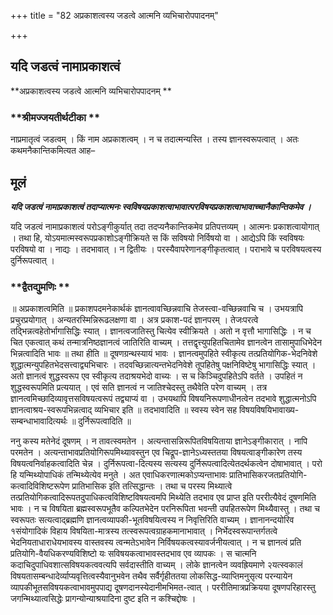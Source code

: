 +++
title = "82 अप्रकाशत्वस्य जडत्वे आत्मनि व्यभिचारोपपादनम्"

+++


## यदि जडत्वं नामाप्रकाशत्वं

**अप्रकाशत्वस्य जडत्वे आत्मनि व्यभिचारोपपादनम् **

### **श्रीमज्जयतीर्थटीका **

नाप्रमातृत्वं जडत्वम् । किं नाम अप्रकाशत्वम् । न च तदात्मन्यस्ति । तस्य ज्ञानस्वरूपत्वात् । अतः कथमनैकान्तिकमित्यत आह–

## **मूलं**

***यदि जडत्वं नामाप्रकाशत्वं तदाप्यात्मनः स्वविषयप्रकाशत्वाभावात्परविषयप्रकाशत्वाभावाच्चानैकान्तिकमेव ।***

यदि जडत्वं नामाप्रकाशत्वं परोऽङ्गीकुर्यात् तदा तदप्यनैकान्तिकमेव प्रतिपत्तव्यम् । आत्मनः प्रकाशत्वायोगात् । तथा हि, योऽयमात्मस्वरूपप्रकाशोऽङ्गीक्रियते स किं सविषयो निर्विषयो वा । आद्येऽपि किं स्वविषयः परविषयो वा । नाद्यः । तदभावात् । न द्वितीयः । परस्यैवापरेणानङ्गीकृतत्वात् । पराभावे च परविषयत्वस्य दुर्निरूपत्वात् ।

### **द्वैतद्युमणिः **

॥ अप्रकाशत्वमिति ॥ प्रकाशपदमनेकार्थकं ज्ञानत्वावच्छिन्नवाचि तेजस्त्वा-वच्छिन्नवाचि च । उभयत्रापि प्रचुरप्रयोगात् । अन्यतरस्मिन्निरूढलक्षणा वा । अत्र प्रकाश-पदं ज्ञानपरम् । तेजःपरत्वे तद्भिन्नत्वहेतोर्भागासिद्धिः स्यात् । ज्ञानत्वजातिस्तु चित्येव स्वीक्रियते । अतो न वृत्तौ भागासिद्धिः । न च चित एकत्वात् कथं तन्मात्रनिष्ठज्ञानत्वं जातिरिति वाच्यम् । तत्तद्वृत्त्युपहितचितामेव ज्ञानत्वेन तासामुपाधिभेदेन भिन्नत्वादिति भावः ॥ तथा हीति ॥ दूषणग्रन्थस्यायं भावः । ज्ञानत्वमुपहिते स्वीकृत्य तत्प्रतियोगिक-भेदनिवेशे शुद्धात्मन्युपहितभेदसत्त्वाद्व्यभिचारः । तदवच्छिन्नात्यन्तभेदनिवेशे तूपहितेषु पक्षनिविष्टेषु भागासिद्धिः स्यात् । अतो ज्ञानत्वं शुद्धस्वरूप एव स्वीकृत्य तदाश्रयभेदो वाच्यः । स च किञ्चिदुपहितेऽपि वर्तते । उपहितं न शुद्धस्वरूपमिति प्रत्ययात् । एवं सति ज्ञानत्वं न जातिश्चेदस्तु तथैवेति परेण वाच्यम् । तत्र ज्ञानत्वमिच्छादिव्यावृत्तसविषयत्वरूपं तद्व्याप्यं वा । उभयथापि विषयनिरूपणाधीनत्वेन तदभावे शुद्धात्मनोऽपि ज्ञानत्वाश्रय-स्वरूपभिन्नत्वाद् व्यभिचार इति ॥ तदभावादिति ॥ स्वस्य स्वेन सह विषयविषयिभावाख्य-सम्बन्धाभावादित्यर्थः ॥ दुर्निरूपत्वादिति ॥

ननु कस्य मतेनेदं दूषणम् । न तावत्स्वमतेन । अत्यन्तासन्निरूपितविषयिताया ज्ञानेऽङ्गीकारात् । नापि परमतेन । अत्यन्ताभावप्रतियोगिरूपमिथ्यावस्तुन एव चिद्रूप-ज्ञानेऽध्यस्ततया विषयत्वाङ्गीकारेण तस्य विषयत्वनिर्वाहकत्वादिति चेन्न । दुर्निरूपत्वा-दित्यस्य सत्यस्य दुर्निरूपत्वादित्येतदर्थकत्वेन दोषाभावात् । परो हि यन्मिथ्योपाधिकं तन्मिथ्येत्येव मनुते । अत एवाधिकरणात्मकोऽप्यन्ताभावः प्रातिभासिकरजतप्रतियोगि-कत्वादिविशिष्टरूपेण प्रातिभासिक इति तत्सिद्धान्तः । तथा च परस्य मिथ्यात्वे तत्प्रतियोगिकत्वादिरूपतदुपाधिकत्वविशिष्टविषयत्वमपि मिथ्येति तदभाव एव प्राप्त इति पररीत्यैवेदं दूषणमिति भावः । न च विषयिता ब्रह्मस्वरूपभूतैव कल्पितभेदेन परनिरूपिता भवन्ती उपहितरूपेण मिथ्यैवास्तु । तथा च स्वरूपतः सत्यत्वाद्ब्रह्मणि ज्ञानत्वव्यापकी-भूतविषयित्वस्य न निवृत्तिरिति वाच्यम् । ज्ञानानन्दयोरिव १संयोगादिकं विहाय विषयिता-मात्रस्य तत्स्वरूपत्वग्राहकमानाभावात् । निर्भेदस्वरूपान्तर्गतत्वे भेदनियताधाराधेयभावस्य वास्तवस्य त्वन्मतेऽभावेन निर्विषयकत्वस्यावर्जनीयत्वात् । न च ज्ञानत्वं प्रति प्रतियोगि-वैयधिकरण्यविशिष्टो यः सविषयकत्वाभावस्तदभाव एव व्यापकः । स चात्मनि कदाचिदुपाधिवशात्सविषयकत्ववत्यपि सर्वदास्तीति वाच्यम् । लोके ज्ञानत्वेन व्यवह्रियमाणे २यत्स्वकालं विषयतासम्बन्धादेर्व्याप्यवृत्तित्वस्यैवानुभवेन तथैव सर्वैर्गृहीततया लोकसिद्ध-व्याप्तिमनुसृत्य परन्यायेन व्यापकीभूतसविषयकत्वाभावमुपपाद्य दूषणदानस्येदानीमभिमत-त्वात् । पररीतिमात्रप्रक्रियया दूषणपरिहारस्तु जगन्मिथ्यात्वसिद्धेः प्रागन्योन्याश्रयादिना दुष्ट इति न कश्चिद्दोषः ।

